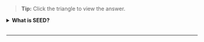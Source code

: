 >**Tip:** Click the triangle to view the answer.

<details>
  <summary><b>What is SEED? </b></summary><br>

Security Suite for Engineering Endpoint Devices (SEED) is a Mobile Device Management (MDM) platform for the Government on Commercial Cloud (GCC) 2.0 environment.

For more details, refer to the [SEED Overview](https://www.developer.tech.gov.sg/products/categories/cybersecurity/seed/overview.html) and [SEED documentation](https://docs.developer.tech.gov.sg/docs/security-suite-for-engineering-endpoint-devices/). </details>
<br>

---

<!--
### Related Topics

- [General FAQs](general-faqs)
- [TechPass FAQs](techpass-faqs)
- [Subscription FAQs](subscription?id=faqs)
-->
<!--- [Support FAQs](support)
-->